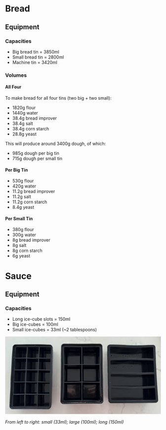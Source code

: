 # Bread

## Equipment

### Capacities

* Big bread tin = 3850ml
* Small bread tin = 2800ml
* Machine tin = 3420ml


### Volumes

#### All Four

To make bread for all four tins (two big + two small):

* 1820g flour
* 1440g water
* 38.4g bread improver
* 38.4g salt
* 38.4g corn starch
* 28.8g yeast

This will produce around 3400g dough, of which:

* 985g dough per big tin
* 715g dough per small tin


#### Per Big Tin

* 530g flour
* 420g water
* 11.2g bread improver
* 11.2g salt
* 11.2g corn starch
* 8.4g yeast


#### Per Small Tin

* 380g flour
* 300g water
* 8g bread improver
* 8g salt
* 8g corn starch
* 6g yeast


# Sauce

## Equipment

### Capacities

* Long ice-cube slots = 150ml
* Big ice-cubes = 100ml
* Small ice-cubes = 33ml (~2 tablespoons)

![ice cube trays](./ice_cube_trays.png)

*From left to right: small (33ml); large (100ml); long (150ml)*
